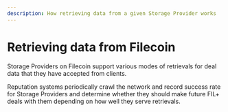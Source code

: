 ```yaml
---
description: How retrieving data from a given Storage Provider works
---
```


# Retrieving data from Filecoin

Storage Providers on Filecoin support various modes of retrievals for deal data that they have accepted from clients.

Reputation systems periodically crawl the network and record success rate for Storage Providers and determine whether they should make future FIL+ deals with them depending on how well they serve retrievals.
